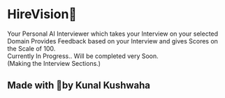 # HireVision🏢
Your Personal AI Interviewer which takes your Interview on your selected Domain
Provides Feedback based on your Interview and gives Scores on the Scale of 100.<br>
Currently In Progress.. Will be completed very Soon.<br>
(Making the Interview Sections.)

## Made with 💖by Kunal Kushwaha